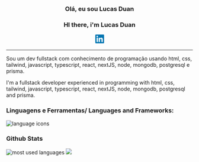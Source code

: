 <!-- Heading -->
<h3 align="center">Olá, eu sou Lucas Duan</h3>
<h3 align="center">HI there, i'm Lucas Duan</h3>

<p align="center">
  <a href="https://www.linkedin.com/in/lucas-duan-aab21a257/"><img alt="LinkedIN" width="25px" src="https://raw.githubusercontent.com/devicons/devicon/1119b9f84c0290e0f0b38982099a2bd027a48bf1/icons/linkedin/linkedin-original.svg" />
</a>
</p>

---
Sou um dev fullstack com conhecimento de programação usando html, css, tailwind, javascript, typescript, react, nextJS, node, mongodb, postgresql e prisma.

I'm a fullstack developer experienced in programming with html, css, tailwind, javascript, typescript, react, nextJS, node, mongodb, postgresql and prisma.

<div>
 
### Linguagens e Ferramentas/ Languages and Frameworks: 
  
<img alt="language icons" src="https://skillicons.dev/icons?i=html,css,tailwind,styledcomponents,js,ts,react,nextjs,nodejs,postgres,prisma,mongodb" />

  
</div>


 <div>
  <h3>Github Stats</h3>
     <img src="https://github-readme-stats.vercel.app/api/top-langs?username=duanzin&langs_count=10&show_icons=true&locale=en&layout=compact&theme=radical" alt="most used languages" width="420px"/>
    <img src="https://github-readme-stats.anuraghazra1.vercel.app/api?username=duanzin&show_icons=true&theme=radical"width="420px"/>
</div>

